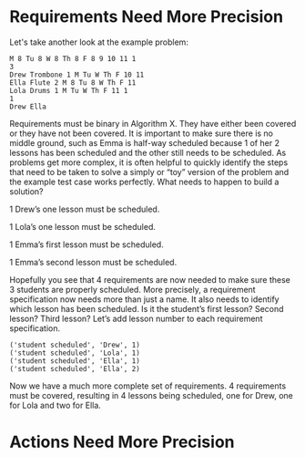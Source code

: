 # Requirements Need More Precision

Let's take another look at the example problem:

```
M 8 Tu 8 W 8 Th 8 F 8 9 10 11 1
3
Drew Trombone 1 M Tu W Th F 10 11
Ella Flute 2 M 8 Tu 8 W Th F 11
Lola Drums 1 M Tu W Th F 11 1
1
Drew Ella
```

Requirements must be binary in Algorithm X. They have either been covered or they have not been covered. It is important to make sure there is no middle ground, such as Emma is half-way scheduled because 1 of her 2 lessons has been scheduled and the other still needs to be scheduled.
As problems get more complex, it is often helpful to quickly identify the steps that need to be taken to solve a simply or “toy” version of the problem and the example test case works perfectly. What needs to happen to build a solution?

1 Drew’s one lesson must be scheduled.

1 Lola’s one lesson must be scheduled.

1 Emma’s first lesson must be scheduled.

1 Emma’s second lesson must be scheduled.

Hopefully you see that 4 requirements are now needed to make sure these 3 students are properly scheduled. More precisely, a requirement specification now needs more than just a name. It also needs to identify which lesson has been scheduled. Is it the student’s first lesson? Second lesson? Third lesson? Let’s add lesson number to each requirement specification.

```text
('student scheduled', 'Drew', 1)
('student scheduled', 'Lola', 1)
('student scheduled', 'Ella', 1)
('student scheduled', 'Ella', 2)
```

Now we have a much more complete set of requirements. 4 requirements must be covered, resulting in 4 lessons being scheduled, one for Drew, one for Lola and two for Ella.

# Actions Need More Precision

